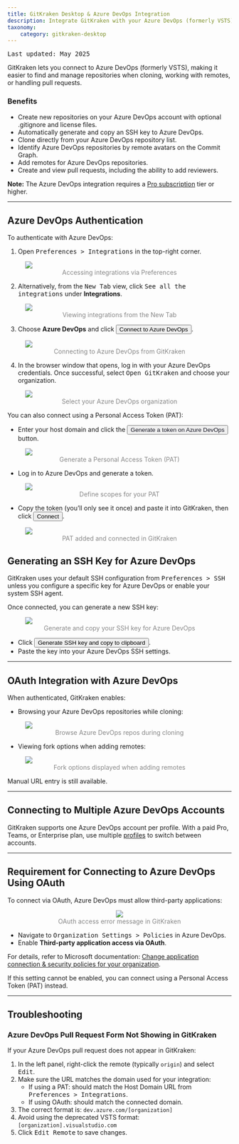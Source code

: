 ```yaml
---
title: GitKraken Desktop & Azure DevOps Integration
description: Integrate GitKraken with your Azure DevOps (formerly VSTS) repository by following these steps.
taxonomy:
    category: gitkraken-desktop
---
```

<kbd>Last updated: May 2025</kbd>

GitKraken lets you connect to Azure DevOps (formerly VSTS), making it easier to find and manage repositories when cloning, working with remotes, or handling pull requests.

### Benefits

- Create new repositories on your Azure DevOps account with optional .gitignore and license files.
- Automatically generate and copy an SSH key to Azure DevOps.
- Clone directly from your Azure DevOps repository list.
- Identify Azure DevOps repositories by remote avatars on the Commit Graph.
- Add remotes for Azure DevOps repositories.
- Create and view pull requests, including the ability to add reviewers.

<div class='callout callout--warning'>
  <p><strong>Note:</strong> The Azure DevOps integration requires a <a href="https://www.gitkraken.com/pricing?source=help_center&product=gitkraken" target="_blank">Pro subscription</a> tier or higher.</p>
</div>

***

## Azure DevOps Authentication

To authenticate with Azure DevOps:

1. Open <kbd><i class="fas fa-cog"></i> Preferences > Integrations</kbd> in the top-right corner.

<figure>
  <img src="/wp-content/uploads/preferences.png" srcset="/wp-content/uploads/preferences@2x.png" class="help-center-img img-bordered">
  <figcaption style="color:#888; text-align:center">Accessing integrations via Preferences</figcaption>
</figure>

2. Alternatively, from the <kbd>New Tab</kbd> view, click <kbd>See all the integrations</kbd> under <strong><i class="fa-solid fa-plug"></i> Integrations</strong>.

<figure>
  <img src="/wp-content/uploads/see-all-integrations-2025.png" srcset="/wp-content/uploads/see-all-integrations-2025@2x.png" class="help-center-img img-bordered">
  <figcaption style="color:#888; text-align:center">Viewing integrations from the New Tab</figcaption>
</figure>

3. Choose **Azure DevOps** and click <button class='button button--success button--ui button--nolink'>Connect to Azure DevOps</button>.

<figure>
  <img src="/wp-content/uploads/connect-azure-devops-2025.png" srcset="/wp-content/uploads/connect-azure-devops-2025@2x.png" class="help-center-img img-bordered">
  <figcaption style="color:#888; text-align:center">Connecting to Azure DevOps from GitKraken</figcaption>
</figure>

4. In the browser window that opens, log in with your Azure DevOps credentials. Once successful, select <kbd>Open GitKraken</kbd> and choose your organization.

<figure>
  <img src="/wp-content/uploads/select-azure-organization-2025.png" srcset="/wp-content/uploads/select-azure-organization-2025@2x.png" class="help-center-img img-bordered">
  <figcaption style="color:#888; text-align:center">Select your Azure DevOps organization</figcaption>
</figure>

You can also connect using a Personal Access Token (PAT):

- Enter your host domain and click the <button class='button button--primary button--ui button--nolink'><span style='color:#141422;'>Generate a token on Azure DevOps</span></button> button.

<figure>
  <img src="/wp-content/uploads/generate-token-azure-devops-2025.png" srcset="/wp-content/uploads/generate-token-azure-devops-2025@2x.png" class="help-center-img img-bordered">
  <figcaption style="color:#888; text-align:center">Generate a Personal Access Token (PAT)</figcaption>
</figure>

- Log in to Azure DevOps and generate a token.

<figure>
  <img src="/wp-content/uploads/azure-PAT-scopes-2025.png" srcset="/wp-content/uploads/azure-PAT-scopes-2025@2x.png" class="help-center-img img-bordered">
  <figcaption style="color:#888; text-align:center">Define scopes for your PAT</figcaption>
</figure>

- Copy the token (you’ll only see it once) and paste it into GitKraken, then click <button class='button button--success button--ui button--nolink'>Connect</button>.

<figure>
  <img src="/wp-content/uploads/PAT-azure-added-2025.png" srcset="/wp-content/uploads/PAT-azure-added-2025@2x.png" class="help-center-img img-bordered">
  <figcaption style="color:#888; text-align:center">PAT added and connected in GitKraken</figcaption>
</figure>

## Generating an SSH Key for Azure DevOps

GitKraken uses your default SSH configuration from <kbd>Preferences > SSH</kbd> unless you configure a specific key for Azure DevOps or enable your system SSH agent.

Once connected, you can generate a new SSH key:

<figure>
  <img src="/wp-content/uploads/gkc-ssh-azure-devops.png" srcset="/wp-content/uploads/gkc-ssh-azure-devops@2x.png" class="img-responsive center img-bordered">
  <figcaption style="color:#888; text-align:center">Generate and copy your SSH key for Azure DevOps</figcaption>
</figure>

- Click <button class='button button--success button--ui button--nolink'>Generate SSH key and copy to clipboard</button>.
- Paste the key into your Azure DevOps SSH settings.

***

## OAuth Integration with Azure DevOps

When authenticated, GitKraken enables:

- Browsing your Azure DevOps repositories while cloning:

<figure>
  <img src="/wp-content/uploads/gkc-azure-integration-clone.png" srcset="/wp-content/uploads/gkc-azure-integration-clone@2x.png" class="help-center-img img-bordered">
  <figcaption style="color:#888; text-align:center">Browse Azure DevOps repos during cloning</figcaption>
</figure>

- Viewing fork options when adding remotes:

<figure>
  <img src="/wp-content/uploads/gkc-azure-add-remote.png" srcset="/wp-content/uploads/gkc-azure-add-remote@2x.png" class="help-center-img img-bordered">
  <figcaption style="color:#888; text-align:center">Fork options displayed when adding remotes</figcaption>
</figure>

Manual URL entry is still available.

***

## Connecting to Multiple Azure DevOps Accounts

GitKraken supports one Azure DevOps account per profile. With a paid Pro, Teams, or Enterprise plan, use multiple [profiles](/start-here/profiles) to switch between accounts.

***

## Requirement for Connecting to Azure DevOps Using OAuth

To connect via OAuth, Azure DevOps must allow third-party applications:

<figure style="text-align:center;">
  <img src="/wp-content/uploads/gkd-ado-oauth-error.png" class="img-bordered" style="display:inline-block;">
  <figcaption style="color:#888; text-align:center">OAuth access error message in GitKraken</figcaption>
</figure>

- Navigate to <kbd>Organization Settings > Policies</kbd> in Azure DevOps.
- Enable <strong>Third-party application access via OAuth</strong>.

For details, refer to Microsoft documentation: [Change application connection & security policies for your organization](https://learn.microsoft.com/en-us/azure/devops/organizations/accounts/change-application-access-policies?view=azure-devops).

If this setting cannot be enabled, you can connect using a Personal Access Token (PAT) instead.

***

## Troubleshooting

### Azure DevOps Pull Request Form Not Showing in GitKraken

If your Azure DevOps pull request does not appear in GitKraken:

1. In the left panel, right-click the remote (typically `origin`) and select <kbd>Edit</kbd>.
2. Make sure the URL matches the domain used for your integration:
   - If using a PAT: should match the Host Domain URL from <kbd>Preferences > Integrations</kbd>.
   - If using OAuth: should match the connected domain.
3. The correct format is: `dev.azure.com/[organization]`
4. Avoid using the deprecated VSTS format: `[organization].visualstudio.com`
5. Click <kbd>Edit Remote</kbd> to save changes.
